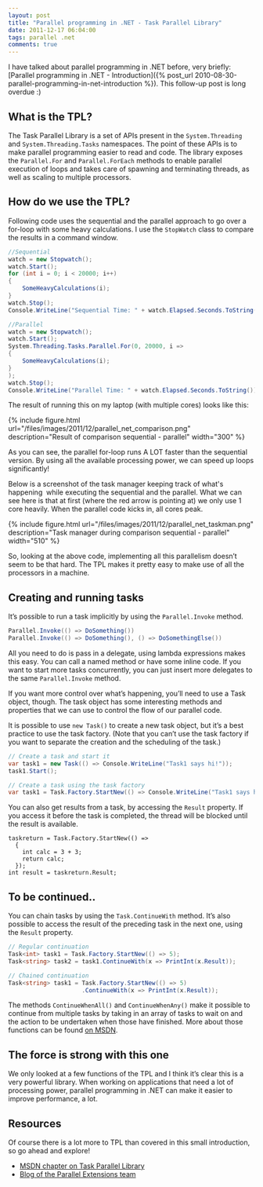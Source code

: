 ```yaml
---
layout: post
title: "Parallel programming in .NET - Task Parallel Library"
date: 2011-12-17 06:04:00
tags: parallel .net
comments: true
---
```

I have talked about parallel programming in .NET before, very briefly: [Parallel programming in .NET - Introduction]({% post_url 2010-08-30-parallel-programming-in-net-introduction %}). This follow-up post is long overdue :)

## What is the TPL?

The Task Parallel Library is a set of APIs present in the `System.Threading` and `System.Threading.Tasks` namespaces. The point of these APIs is to make parallel programming easier to read and code. The library exposes the `Parallel.For` and `Parallel.ForEach` methods to enable parallel execution of loops and takes care of spawning and terminating threads, as well as scaling to multiple processors.

## How do we use the TPL?

Following code uses the sequential and the parallel approach to go over a for-loop with some heavy calculations. I use the `StopWatch` class to compare the results in a command window.

```cs
//Sequential
watch = new Stopwatch();
watch.Start();
for (int i = 0; i < 20000; i++)
{
    SomeHeavyCalculations(i);
}
watch.Stop();
Console.WriteLine("Sequential Time: " + watch.Elapsed.Seconds.ToString());

//Parallel
watch = new Stopwatch();
watch.Start();
System.Threading.Tasks.Parallel.For(0, 20000, i =>
{
    SomeHeavyCalculations(i);
}
);
watch.Stop();
Console.WriteLine("Parallel Time: " + watch.Elapsed.Seconds.ToString());
```

The result of running this on my laptop (with multiple cores) looks like this:

{% include
    figure.html url="/files/images/2011/12/parallel_net_comparison.png"
    description="Result of comparison sequential - parallel"
    width="300"
%}

As you can see, the parallel for-loop runs A LOT faster than the sequential version. By using all the available processing power, we can speed up loops significantly!

Below is a screenshot of the task manager keeping track of what's happening  while executing the sequential and the parallel. What we can see here is that at first (where the red arrow is pointing at) we only use 1 core heavily. When the parallel code kicks in, all cores peak.

{% include
    figure.html url="/files/images/2011/12/parallel_net_taskman.png"
    description="Task manager during comparison sequential - parallel"
    width="510"
%}

So, looking at the above code, implementing all this parallelism doesn’t seem to be that hard. The TPL makes it pretty easy to make use of all the processors in a machine.

## Creating and running tasks

It’s possible to run a task implicitly by using the `Parallel.Invoke` method.

```cs
Parallel.Invoke(() => DoSomething())
Parallel.Invoke(() => DoSomething(), () => DoSomethingElse())
```

All you need to do is pass in a delegate, using lambda expressions makes this easy. You can call a named method or have some inline code. If you want to start more tasks concurrently, you can just insert more delegates to the same `Parallel.Invoke` method.

If you want more control over what’s happening, you’ll need to use a Task object, though. The task object has some interesting methods and properties that we can use to control the flow of our parallel code.

It is possible to use `new Task()` to create a new task object, but it’s a best practice to use the task factory. (Note that you can’t use the task factory if you want to separate the creation and the scheduling of the task.)

```cs
// Create a task and start it
var task1 = new Task(() => Console.WriteLine("Task1 says hi!"));
task1.Start();

// Create a task using the task factory
var task1 = Task.Factory.StartNew(() => Console.WriteLine("Task1 says hi!"));
```

You can also get results from a task, by accessing the `Result` property. If you access it before the task is completed, the thread will be blocked until the result is available.

```cs\
taskreturn = Task.Factory.StartNew(() =>
  {
    int calc = 3 + 3;
    return calc;
  });
int result = taskreturn.Result;
```

## To be continued..

You can chain tasks by using the `Task.ContinueWith` method. It’s also possible to access the result of the preceding task in the next one, using the `Result` property.

```cs
// Regular continuation
Task<int> task1 = Task.Factory.StartNew(() => 5);
Task<string> task2 = task1.ContinueWith(x => PrintInt(x.Result));

// Chained continuation
Task<string> task1 = Task.Factory.StartNew(() => 5)
                     .ContinueWith(x => PrintInt(x.Result));
```

The methods `ContinueWhenAll()` and `ContinueWhenAny()` make it possible to continue from multiple tasks by taking in an array of tasks to wait on and the action to be undertaken when those have finished. More about those functions can be found [on MSDN](http://msdn.microsoft.com/en-us/library/dd321479.aspx).

## The force is strong with this one

We only looked at a few functions of the TPL and I think it’s clear this is a very powerful library. When working on applications that need a lot of processing power, parallel programming in .NET can make it easier to improve performance, a lot.

## Resources

Of course there is a lot more to TPL than covered in this small introduction, so go ahead and explore!

*   [MSDN chapter on Task Parallel Library](http://msdn.microsoft.com/en-us/library/dd460717.aspx)
*   [Blog of the Parallel Extensions team](http://blogs.msdn.com/b/pfxteam/)
